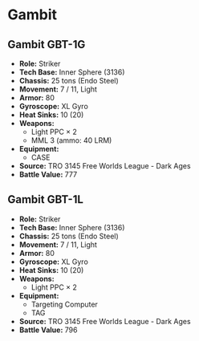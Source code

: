 # Gambit
## Gambit GBT-1G
- **Role:** Striker
- **Tech Base:** Inner Sphere (3136)
- **Chassis:** 25 tons (Endo Steel)
- **Movement:** 7 / 11, Light
- **Armor:** 80
- **Gyroscope:** XL Gyro
- **Heat Sinks:** 10 (20)
- **Weapons:**
  - Light PPC × 2
  - MML 3 (ammo: 40 LRM)
- **Equipment:**
  - CASE
- **Source:** TRO 3145 Free Worlds League - Dark Ages
- **Battle Value:** 777

## Gambit GBT-1L
- **Role:** Striker
- **Tech Base:** Inner Sphere (3136)
- **Chassis:** 25 tons (Endo Steel)
- **Movement:** 7 / 11, Light
- **Armor:** 80
- **Gyroscope:** XL Gyro
- **Heat Sinks:** 10 (20)
- **Weapons:**
  - Light PPC × 2
- **Equipment:**
  - Targeting Computer
  - TAG
- **Source:** TRO 3145 Free Worlds League - Dark Ages
- **Battle Value:** 796

